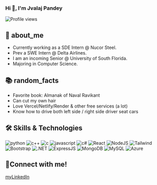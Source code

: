 ### Hi 👋, I'm Jvalaj Pandey
 

 ![Profile views](https://komarev.com/ghpvc/?username=jvala&label=Profile%20views&color=0e75b6&style=flat)

## 🚀 about_me
 
- Currently working as a SDE Intern @ Nucor Steel.
- Prev a SWE Intern @ Delta Airlines.
- I am an incoming Senior @ University of South Florida.
- Majoring in Computer Science.
 
## 📚 random_facts
- Favorite book: Almanak of Naval Ravikant
- Can cut my own hair
- Love Vercel/Netlify/Render & other free services (a lot)
- Know how to drive both left side / right side driver seat cars
 
## 🛠️ Skills & Technologies
 
<!--- feel free to add your own badges and skills. Google https://img.shields.io/badge/SKILL-NAME-000000?style=for-the-badge&logo=SKILL-NAME&logoColor=white) for badges -->
![python](https://img.shields.io/badge/Python-000000?style=for-the-badge&logo=python&logoColor=white)
![c++](https://img.shields.io/badge/C%2B%2B-00599C?style=for-the-badge&logo=c%2B%2B&logoColor=white)
![c](https://img.shields.io/badge/C-00599C?style=for-the-badge&logo=c&logoColor=white)
![javascript](https://img.shields.io/badge/JavaScript-323330?style=for-the-badge&logo=javascript&logoColor=F7DF1E)
![c#](https://img.shields.io/badge/C%23-239120?style=for-the-badge&logo=csharp&logoColor=white)
![React](https://img.shields.io/badge/React-20232A?style=for-the-badge&logo=react&logoColor=61DAFB)
![NodeJS](https://img.shields.io/badge/Node%20js-339933?style=for-the-badge&logo=nodedotjs&logoColor=white)
![Tailwind](https://img.shields.io/badge/Tailwind_CSS-38B2AC?style=for-the-badge&logo=tailwind-css&logoColor=white)
![Bootstrap](https://img.shields.io/badge/Bootstrap-563D7C?style=for-the-badge&logo=bootstrap&logoColor=white)
![.NET](https://img.shields.io/badge/.NET-512BD4?style=for-the-badge&logo=dotnet&logoColor=white)
![ExpressJS](https://img.shields.io/badge/Express%20js-000000?style=for-the-badge&logo=express&logoColor=white)
![MongoDB](https://img.shields.io/badge/MongoDB-4EA94B?style=for-the-badge&logo=mongodb&logoColor=white)
![MySQL](https://img.shields.io/badge/MySQL-005C84?style=for-the-badge&logo=mysql&logoColor=white)
![Azure](https://img.shields.io/badge/microsoft%20azure-0089D6?style=for-the-badge&logo=microsoft-azure&logoColor=white)


## 🔗Connect with me!
[myLinkedIn](https://www.linkedin.com/in/jvalaj)
